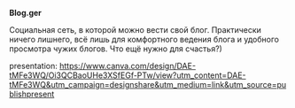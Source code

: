 **Blog.ger**

Социальная сеть, в которой можно вести свой блог. Практически ничего лишнего, всё лишь для комфортного ведения блога и удобного просмотра чужих блогов. Что ещё нужно для счастья?)



presentation: https://www.canva.com/design/DAE-tMFe3WQ/Oi3QCBaoUHe3XSfEGf-PTw/view?utm_content=DAE-tMFe3WQ&utm_campaign=designshare&utm_medium=link&utm_source=publishpresent
